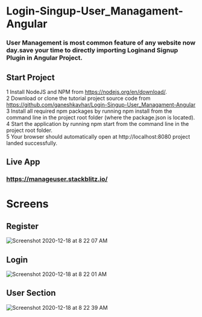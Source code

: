 # Login-Singup-User_Managament-Angular

### User Management is most common feature of any website now day.save your time to directly importing Loginand Signup Plugin in Angular Project. 

## Start Project

1 Install NodeJS and NPM from https://nodejs.org/en/download/. </br>
2 Download or clone the tutorial project source code from https://github.com/ganeshkavhar/Login-Singup-User_Managament-Angular </br>
3 Install all required npm packages by running npm install from the command line in the project root folder (where the package.json is located). </br> 
4 Start the application by running npm start from the command line in the project root folder. </br> 
5 Your browser should automatically open at http://localhost:8080 project landed successfully. </br>



## Live App

### https://manageuser.stackblitz.io/

# Screens

## Register 

![Screenshot 2020-12-18 at 8 22 07 AM](https://user-images.githubusercontent.com/20369800/102568843-5a931880-410a-11eb-86f8-3a52edb2757e.png)


## Login
![Screenshot 2020-12-18 at 8 22 01 AM](https://user-images.githubusercontent.com/20369800/102568837-5666fb00-410a-11eb-9a3a-b7d44e8b00f1.png)


## User Section
![Screenshot 2020-12-18 at 8 22 39 AM](https://user-images.githubusercontent.com/20369800/102568859-654dad80-410a-11eb-9d08-80aa4a42cf39.png)

